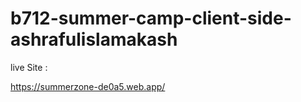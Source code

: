 # b712-summer-camp-client-side-ashrafulislamakash


live Site : 

https://summerzone-de0a5.web.app/
